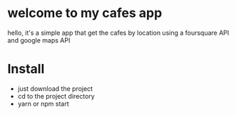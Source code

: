 # welcome to my cafes app
  hello, it's a simple app that get the cafes by location using a foursquare API and google maps API
# Install
- just download the project
- cd to the project directory
- yarn or npm start
